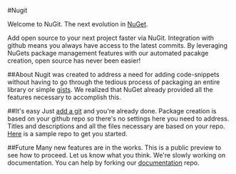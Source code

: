 #Nugit

Welcome to NuGit. The next evolution in [NuGet](http://nuget.org).

Add open source to your next project faster via NuGit. 
Integration with github means you always have access to the latest commits. 
By leveraging NuGets package management features with our automated pacakge 
creation, open source has never been easier!

##About
Nugit was created to address a need for adding code-snippets without having to go through the tedious process of
packaging an entire library or simple [gists](http://gist.github.com). We realized that NuGet already provided all
the features necessary to accomplish this.

##It's easy
Just [add a git](/package/create) and you're already done. Package creation is based on your github repo so there's
no settings here you need to address. Titles and descriptions and all the files necessary are based on your repo. 
[Here](http://github.com/Buildstarted/Nugit-Sample-Project) is a sample repo to get you started.

##Future
Many new features are in the works. This is a public preview to see how to proceed. Let us know what you
think. We're slowly working on documentation. You can help by forking our [documentation](https://github.com/Buildstarted/Nugit-Documentation) repo.